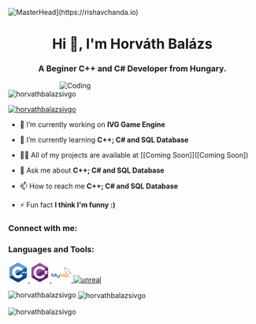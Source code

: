 ![MasterHead](https://1.bp.blogspot.com/-7A4WynwLsM...)](https://rishavchanda.io)
<h1 align="center">Hi 👋, I'm Horváth Balázs</h1>
<h3 align="center">A Beginer C++ and C# Developer from Hungary.</h3>
<img align="right" alt="Coding" width="400" src="https://cdn.dribbble.com/users/1162077/screenshots/3848914/programmer.gif">

<p align="left"> <img src="https://komarev.com/ghpvc/?username=horvathbalazsivgo&label=Profile%20views&color=0e75b6&style=flat" alt="horvathbalazsivgo" /> </p>

<p align="left"> <a href="https://github.com/ryo-ma/github-profile-trophy"><img src="https://github-profile-trophy.vercel.app/?username=horvathbalazsivgo" alt="horvathbalazsivgo" /></a> </p>

- 🔭 I’m currently working on **IVG Game Engine**

- 🌱 I’m currently learning **C++; C# and SQL Database**

- 👨‍💻 All of my projects are available at [[Coming Soon]]([Coming Soon])

- 💬 Ask me about **C++; C# and SQL Database**

- 📫 How to reach me **C++; C# and SQL Database**

- ⚡ Fun fact **I think I'm funny :)**

<h3 align="left">Connect with me:</h3>
<p align="left">
</p>

<h3 align="left">Languages and Tools:</h3>
<p align="left"> <a href="https://www.w3schools.com/cpp/" target="_blank" rel="noreferrer"> <img src="https://raw.githubusercontent.com/devicons/devicon/master/icons/cplusplus/cplusplus-original.svg" alt="cplusplus" width="40" height="40"/> </a> <a href="https://www.w3schools.com/cs/" target="_blank" rel="noreferrer"> <img src="https://raw.githubusercontent.com/devicons/devicon/master/icons/csharp/csharp-original.svg" alt="csharp" width="40" height="40"/> </a> <a href="https://www.mysql.com/" target="_blank" rel="noreferrer"> <img src="https://raw.githubusercontent.com/devicons/devicon/master/icons/mysql/mysql-original-wordmark.svg" alt="mysql" width="40" height="40"/> </a> <a href="https://unrealengine.com/" target="_blank" rel="noreferrer"> <img src="https://raw.githubusercontent.com/kenangundogan/fontisto/036b7eca71aab1bef8e6a0518f7329f13ed62f6b/icons/svg/brand/unreal-engine.svg" alt="unreal" width="40" height="40"/> </a> </p>

<p><img align="left" src="https://github-readme-stats.vercel.app/api/top-langs?username=horvathbalazsivgo&show_icons=true&locale=en&layout=compact" alt="horvathbalazsivgo" /></p>

<p>&nbsp;<img align="center" src="https://github-readme-stats.vercel.app/api?username=horvathbalazsivgo&show_icons=true&locale=en" alt="horvathbalazsivgo" /></p>

<p><img align="center" src="https://github-readme-streak-stats.herokuapp.com/?user=horvathbalazsivgo&" alt="horvathbalazsivgo" /></p>
